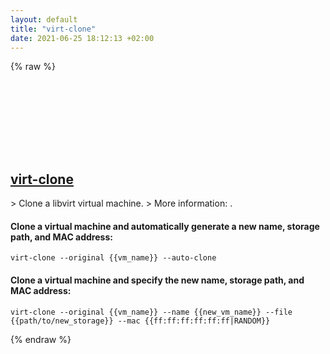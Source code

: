 ```yaml
---
layout: default
title: "virt-clone"
date: 2021-06-25 18:12:13 +02:00
---
```

{% raw %}
<h2 id="virt-clone">
  <a href="/en/common/virt-clone.html">virt-clone</a> <a href="#virt-clone"><svg class="icon">
    <use href="/assets/images/unicode_sprite.svg#link" />
  </svg></a>
</h2>
> Clone a libvirt virtual machine.
> More information: <https://manned.org/virt-clone>.

#### Clone a virtual machine and automatically generate a new name, storage path, and MAC address:
```shell
virt-clone --original {{vm_name}} --auto-clone
```
#### Clone a virtual machine and specify the new name, storage path, and MAC address:
```shell
virt-clone --original {{vm_name}} --name {{new_vm_name}} --file {{path/to/new_storage}} --mac {{ff:ff:ff:ff:ff:ff|RANDOM}}
```
{% endraw %}